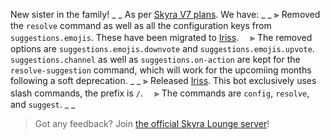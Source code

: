 New sister in the family!
_ _
As per [Skyra V7 plans](https://skyra.notion.site/Skyra-v7-922ba06004654142a7b63347a92513a8). We have:
_ _
⫸ Removed the `resolve` command as well as all the configuration keys from `suggestions.emojis`. These have been migrated to [Iriss](https://discord.com/oauth2/authorize?client_id=948377113457745990&permissions=326417868864&scope=bot%20applications.commands).
　⪢ The removed options are `suggestions.emojis.downvote` and `suggestions.emojis.upvote`. `suggestions.channel` as well as `suggestions.on-action` are kept for the `resolve-suggestion` command, which will work for the upcomiing months following a soft deprecation.
_ _
⫸ Released [Iriss](https://discord.com/oauth2/authorize?client_id=948377113457745990&permissions=326417868864&scope=bot%20applications.commands). This bot exclusively uses slash commands, the prefix is `/`.
　⪢ The commands are `config`, `resolve`, and `suggest`.
_ _
> Got any feedback? Join [the official Skyra Lounge server](https://join.skyra.pw)!
